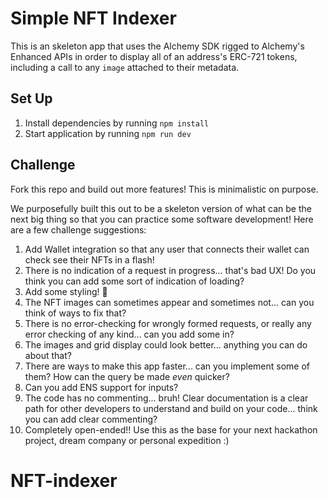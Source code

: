 # Simple NFT Indexer

This is an skeleton app that uses the Alchemy SDK rigged to Alchemy's Enhanced APIs in order to display all of an address's ERC-721 tokens, including a call to any `image` attached to their metadata.

## Set Up

1. Install dependencies by running `npm install`
2. Start application by running `npm run dev`

## Challenge

Fork this repo and build out more features! This is minimalistic on purpose.

We purposefully built this out to be a skeleton version of what can be the next big thing so that you can practice some software development! Here are a few challenge suggestions:

1. Add Wallet integration so that any user that connects their wallet can check see their NFTs in a flash!
2. There is no indication of a request in progress... that's bad UX! Do you think you can add some sort of indication of loading?
3. Add some styling! 🎨
4. The NFT images can sometimes appear and sometimes not... can you think of ways to fix that?
5. There is no error-checking for wrongly formed requests, or really any error checking of any kind... can you add some in?
6. The images and grid display could look better... anything you can do about that?
7. There are ways to make this app faster... can you implement some of them? How can the query be made _even_ quicker?
8. Can you add ENS support for inputs?
9. The code has no commenting... bruh! Clear documentation is a clear path for other developers to understand and build on your code... think you can add clear commenting?
10. Completely open-ended!! Use this as the base for your next hackathon project, dream company or personal expedition :)
# NFT-indexer
